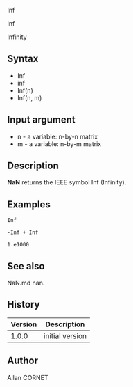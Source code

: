 



Inf


Inf

Infinity

## Syntax

- Inf
- inf
- Inf(n)
- Inf(n, m)

## Input argument

 - n - a variable: n-by-n matrix
 - m - a variable: n-by-m matrix

## Description


  <p><b>NaN</b> returns the IEEE symbol Inf (Infinity).</p>


## Examples

```Nelson
Inf
```
```Nelson
-Inf + Inf
```
```Nelson
1.e1000
```

## See also

NaN.md nan.
## History

|Version|Description|
|------|------|
|1.0.0|initial version|


## Author

Allan CORNET



